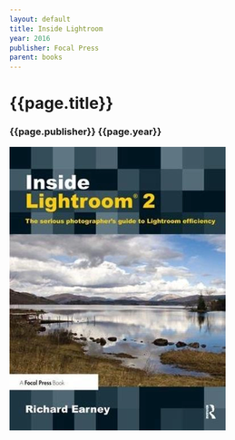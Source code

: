 ```yaml
---
layout: default
title: Inside Lightroom
year: 2016
publisher: Focal Press
parent: books
---
```


# {{page.title}}

### {{page.publisher}} {{page.year}}


[![{{page.title}}](inside-lightroom.webp "[{{page.title}}")](https://www.amazon.co.uk/Inside-Lightroom-serious-photographers-efficiency/dp/1138456306/ref=sr_1_1?crid=2GUWEQC5PZI49&keywords=inside+lightroom&qid=1680883549&sprefix=inside+lightroom%2Caps%2C219&sr=8-1)
